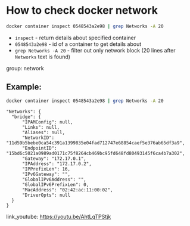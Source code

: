 # How to check docker network

```bash
docker container inspect 0548543a2e98 | grep Networks -A 20
```

- `inspect` - return details about specified container
- `0548543a2e98` - id of a container to get details about
- `grep Networks -A 20` - filter out only network block (20 lines after `Networks` text is found)

group: network

## Example: 
```bash
docker container inspect 0548543a2e98 | grep Networks -A 20
```
```
"Networks": {
  "bridge": {
      "IPAMConfig": null,
      "Links": null,
      "Aliases": null,
      "NetworkID": "11d59b5bebe0ca54c391a1399835e04fad712747e68854caef5e376ab65df3a9",
      "EndpointID": "15bd6c5021a0989ad0171c75f8264cb469bc95fd648fd80493145f6ca4b7a302",
      "Gateway": "172.17.0.1",
      "IPAddress": "172.17.0.2",
      "IPPrefixLen": 16,
      "IPv6Gateway": "",
      "GlobalIPv6Address": "",
      "GlobalIPv6PrefixLen": 0,
      "MacAddress": "02:42:ac:11:00:02",
      "DriverOpts": null
  }
}
```

link_youtube: https://youtu.be/AhtLqTPStjk
